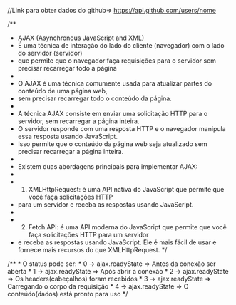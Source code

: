 //Link para obter dados do github=> https://api.github.com/users/nome

/**
 * AJAX (Asynchronous JavaScript and XML)
 * É uma técnica de interação do lado do cliente (navegador) com o lado do servidor (servidor)
 * que permite que o navegador faça requisições para o servidor sem precisar recarregar todo a página
 * 
 * O AJAX é uma técnica comumente usada para atualizar partes do conteúdo de uma página web,
 * sem precisar recarregar todo o conteúdo da página.
 * 
 * A técnica AJAX consiste em enviar uma solicitação HTTP para o servidor, sem recarregar a página inteira.
 * O servidor responde com uma resposta HTTP e o navegador manipula essa resposta usando JavaScript.
 * Isso permite que o conteúdo da página web seja atualizado sem precisar recarregar a página inteira.
 * 
 * Existem duas abordagens principais para implementar AJAX:
 * 
 * 1) XMLHttpRequest: é uma API nativa do JavaScript que permite que você faça solicitações HTTP 
 *    para um servidor e receba as respostas usando JavaScript.
 * 
 * 2) Fetch API: é uma API moderna do JavaScript que permite que você faça solicitações HTTP para um servidor 
 *    e receba as respostas usando JavaScript. Ele é mais fácil de usar e fornece mais recursos do que XMLHttpRequest.
 */



  /**
         * O status pode ser:
         * 0 -> ajax.readyState => Antes da conexão ser aberta
         * 1 -> ajax.readyState => Após abrir a conexão
         * 2 -> ajax.readyState => Os headers(cabeçalhos) foram recebidos
         * 3 -> ajax.readyState => Carregando o corpo da requisição
         * 4 -> ajax.readyState => O conteúdo(dados) está pronto para uso
         */